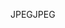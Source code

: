 <span data-ttu-id="51fdc-101">JPEG</span><span class="sxs-lookup"><span data-stu-id="51fdc-101">JPEG</span></span>